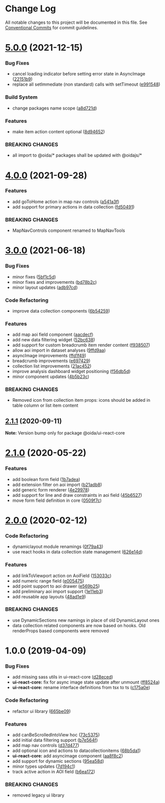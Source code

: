 # Change Log

All notable changes to this project will be documented in this file.
See [Conventional Commits](https://conventionalcommits.org) for commit guidelines.

# [5.0.0](https://github.com/cgi-italy/oida/compare/@oida/ui-react-core@4.0.0...@oidajs/ui-react-core@5.0.0) (2021-12-15)


### Bug Fixes

* cancel loading indicator before setting error state in AsyncImage ([22151b9](https://github.com/cgi-italy/oida/commit/22151b9293e2a507d847f6d2f4beb91233d5bf52))
* replace all setImmediate (non standard) calls with setTimeout ([e991548](https://github.com/cgi-italy/oida/commit/e9915486859236b2bfa37760ef4508d0f467dc77))


### Build System

* change packages name scope ([a8d721d](https://github.com/cgi-italy/oida/commit/a8d721db395a8a9f9c52808c5318c392096cc2a3))


### Features

* make item action content optional ([8d94652](https://github.com/cgi-italy/oida/commit/8d94652544ce858c5fffff3078f5823c27e8c7d2))


### BREAKING CHANGES

* all import to @oida/\* packages shall be updated with @oidajs/\*





# [4.0.0](https://github.com/cgi-italy/oida/compare/@oida/ui-react-core@3.0.0...@oida/ui-react-core@4.0.0) (2021-09-28)


### Features

* add goToHome action in map nav controls ([a541a3f](https://github.com/cgi-italy/oida/commit/a541a3f33900843e999d325e7358e7349f06ebdc))
* add support for primary actions in data collection ([fd50491](https://github.com/cgi-italy/oida/commit/fd50491e6c51da3b36c9f87054f692132b959145))


### BREAKING CHANGES

* MapNavControls component renamed to MapNavTools





# [3.0.0](https://github.com/cgi-italy/oida/compare/@oida/ui-react-core@2.1.1...@oida/ui-react-core@3.0.0) (2021-06-18)


### Bug Fixes

* minor fixes ([5bf1c5d](https://github.com/cgi-italy/oida/commit/5bf1c5d8e62fef3c7eb7c0cf9a268e014e572031))
* minor fixes and improvements ([bd78b2c](https://github.com/cgi-italy/oida/commit/bd78b2c1b783283753e957d5abcfe722bb2916fd))
* minor layout updates ([adb97cd](https://github.com/cgi-italy/oida/commit/adb97cdf2d89bd426ea83544253b146fa37719b8))


### Code Refactoring

* improve data collection components ([6b54259](https://github.com/cgi-italy/oida/commit/6b542593300a06cc6fff16a0c0100a99ab786b31))


### Features

* add map aoi field component ([aacdecf](https://github.com/cgi-italy/oida/commit/aacdecff3248b8e1e513dafe77bab2decda35f08))
* add new data filtering widget ([52bc638](https://github.com/cgi-italy/oida/commit/52bc638c2ed7129624be61c5cfab91f316aab4df))
* add support for custom breadcrumb item render content ([f938507](https://github.com/cgi-italy/oida/commit/f9385079309786a577249eaf4bfcc95d19440602))
* allow aoi import in dataset analyses ([9ffd9aa](https://github.com/cgi-italy/oida/commit/9ffd9aa8f9572876be74c348026c4e6a46fb4189))
* asyncImage improvements ([ffd1f49](https://github.com/cgi-italy/oida/commit/ffd1f494b3bc90d0f011a5fcc535a027601599fc))
* breadcrumb improvements ([e697429](https://github.com/cgi-italy/oida/commit/e697429c074d0df585a3178b5061e4d39d4f20ff))
* collection list improvements ([21ac452](https://github.com/cgi-italy/oida/commit/21ac452483fd8318c9a2bc86a7acfc574e8862df))
* improve analysis dashboard widget positioning ([f56db5d](https://github.com/cgi-italy/oida/commit/f56db5d87fad5c10b7a68dbe5b019ce3113aeed2))
* minor component updates ([4b5b23c](https://github.com/cgi-italy/oida/commit/4b5b23cc05173f59b46f5d456868ecca56aec28d))


### BREAKING CHANGES

* Removed icon from collection item props: icons should be added in table column or
list item content





## [2.1.1](https://github.com/cgi-italy/oida/compare/@oida/ui-react-core@2.1.0...@oida/ui-react-core@2.1.1) (2020-09-11)

**Note:** Version bump only for package @oida/ui-react-core





# [2.1.0](https://github.com/cgi-italy/oida/compare/@oida/ui-react-core@2.0.0...@oida/ui-react-core@2.1.0) (2020-05-22)


### Features

* add boolean form field ([1b7adea](https://github.com/cgi-italy/oida/commit/1b7adea115d290ec2474a2e6f89b8675ac821c6d))
* add extension filter on aoi import ([b21adb8](https://github.com/cgi-italy/oida/commit/b21adb813b777f15f6832688a1cb14ed323cd723))
* add generic form renderer ([4e29978](https://github.com/cgi-italy/oida/commit/4e29978f774a0ae8fc2bf99fcb4cf44d63fa64c2))
* add support for line and draw constraints in aoi field ([45b6527](https://github.com/cgi-italy/oida/commit/45b6527e3ae17e0958828f50da32228acd27846b))
* move form field definition in core ([0509f7c](https://github.com/cgi-italy/oida/commit/0509f7c0a191d6220d1cbfa04ac13a3504402a79))





# [2.0.0](https://github.com/cgi-italy/oida/compare/@oida/ui-react-core@1.0.0...@oida/ui-react-core@2.0.0) (2020-02-12)


### Code Refactoring

* dynamiclayout module renamings ([0f79a43](https://github.com/cgi-italy/oida/commit/0f79a4344fea852ce0cb27f3bb6e6e91a2e958e2))
* use react hooks in data collection state management ([626e14d](https://github.com/cgi-italy/oida/commit/626e14d20d4460b327b1f502e39ae8a7ca7b925f))


### Features

* add linkToViewport action on AoiField ([153033c](https://github.com/cgi-italy/oida/commit/153033cba2b60725a578f9c3bdd0e1e8e0e9b5b6))
* add numeric range field ([e005475](https://github.com/cgi-italy/oida/commit/e005475744a4cee15fc665dc2ffc906c6e1919b3))
* add point support to aoi drawer ([e569b25](https://github.com/cgi-italy/oida/commit/e569b253e195eca08a9ae608355d9de28aed0dca))
* add preliminary aoi import support ([1e11eb3](https://github.com/cgi-italy/oida/commit/1e11eb3fd026c134fbd62ddc39463557edd8c2f5))
* add reusable app layouts ([48ad1e9](https://github.com/cgi-italy/oida/commit/48ad1e9fdb11916184083e0cf43e2e216cac7406))


### BREAKING CHANGES

* use DynamicSections new namings in place of old DynamicLayout ones
* data collection related components are now based on hooks. Old renderProps based
components were removed





# 1.0.0 (2019-04-09)


### Bug Fixes

* add missing sass utils in ui-react-core ([d28eced](https://github.com/cgi-italy/oida/commit/d28eced))
* **ui-react-core:** fix for async image state update after unmount ([ff8524a](https://github.com/cgi-italy/oida/commit/ff8524a))
* **ui-react-core:** rename interface definitions from tsx to ts ([c175a0e](https://github.com/cgi-italy/oida/commit/c175a0e))


### Code Refactoring

* refactor ui library ([665be09](https://github.com/cgi-italy/oida/commit/665be09))


### Features

* add canBeScrolledIntoView hoc ([73c5375](https://github.com/cgi-italy/oida/commit/73c5375))
* add initial data filtering support ([b7e564f](https://github.com/cgi-italy/oida/commit/b7e564f))
* add map nav controls ([d37d477](https://github.com/cgi-italy/oida/commit/d37d477))
* add optional icon and actions to datacollectionitems ([68b5da1](https://github.com/cgi-italy/oida/commit/68b5da1))
* **ui-react-core:** add asyncimage component ([aa8f8c2](https://github.com/cgi-italy/oida/commit/aa8f8c2))
* add support for dynamic sections ([95ea58d](https://github.com/cgi-italy/oida/commit/95ea58d))
* minor types updates ([7d194c1](https://github.com/cgi-italy/oida/commit/7d194c1))
* track active action in AOI field ([b6ea172](https://github.com/cgi-italy/oida/commit/b6ea172))


### BREAKING CHANGES

* removed legacy ui library
